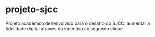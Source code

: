 # projeto-sjcc
Projeto acadêmico desenvolvido para o desafio do SJCC: aumentar a fidelidade digital através do incentivo ao segundo clique.
